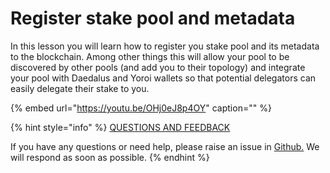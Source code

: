 # Register stake pool and metadata

In this lesson you will learn how to register you stake pool and its metadata to the blockchain. Among other things this will allow your pool to be discovered by other pools \(and add you to their topology\) and integrate your pool with Daedalus and Yoroi wallets so that potential delegators can easily delegate their stake to you.

{% embed url="https://youtu.be/OHj0eJ8p4OY" caption="" %}





{% hint style="info" %}
[QUESTIONS AND FEEDBACK](https://github.com/carloslodelar/SPO/issues)

If you have any questions or need help, please raise an issue in [Github.](https://github.com/cardano-foundation/stake-pool-school-handbook/issues) We will respond as soon as possible.
{% endhint %}


